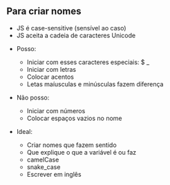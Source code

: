 ## Para criar nomes

* JS é case-sensitive (sensível ao caso)
* JS aceita a cadeia de caracteres Unicode

- Posso:
  * Iniciar com esses caracteres especiais: $ _
  * Iniciar com letras
  * Colocar acentos
  * Letas maíusculas e minúsculas fazem diferença

- Não posso:
  * Iniciar com números
  * Colocar espaços vazios no nome

- Ideal:
  * Criar nomes que fazem sentido
  * Que explique o que a variável é ou faz
  * camelCase
  * snake_case
  * Escrever em inglês